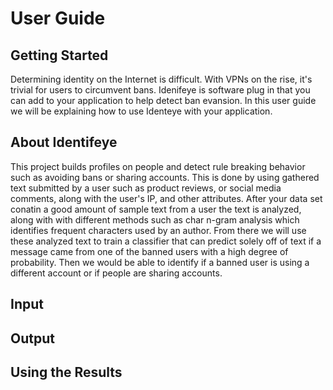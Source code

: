 # User Guide 

## Getting Started 
Determining identity on the Internet is difficult. With VPNs on the rise, it's trivial for users to circumvent bans.
Idenifeye is software plug in that you can add to your application to help detect ban evansion. In this user guide we 
will be explaining how to use Identeye with your application. 

## About Identifeye
This project builds profiles on people and detect rule breaking behavior such as avoiding bans
or sharing accounts. This is done by using gathered text submitted by a user such as product reviews, or social media
comments, along with the user's IP, and other attributes. After your data set conatin a good amount of sample text 
from a user the text is analyzed, along with 
with different methods such as char n-gram analysis which identifies frequent characters used by an author. From there we
will use these analyzed text to train a classifier that can predict solely off of text if a message came from one of the banned
users with a high degree of probability. Then we would be able to identify if a banned user is using a different 
account or if people are sharing accounts.

## Input 


## Output 


## Using the Results 




